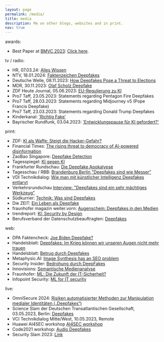 ```yaml
---
layout: page
permalink: /media/
title: media
description: Me on other blogs, websites and in print.
nav: true
---
```


awards:
- Best Paper at <a href="https://bmvc2023.org/">BMVC 2023</a>: <a href="/assets/img/best_paper_bmvc23.png">Click here</a>.

tv / radio:
- HR, 07.03.24: <a href="https://www.ardmediathek.de/video/alles-wissen/alles-wissen-vom-07-03-2024/hr-fernsehen/Y2ZhNWYzMjgtOTRkOC00ZThjLTgzODUtOTM0MmJkNjI3M2Ew"> Alles Wissen </a>
- NTV, 18.01.2024: <a href="https://youtu.be/KtbcRKGRvGI?si=n--kWkYFAiOJi_P1&t=789"> Faktenzeichen Deepfakes </a>
- Deutsche Welle, 08.11.2023: <a href="https://www.youtube.com/watch?v=0QlScDJtqWw">How Deepfakes Pose a Threat to Elections</a>
- MDR, 30.11.2023: <a href="https://www.mdr.de/audio-2492026_zc-61c1655f_zs-94656218.html">Olaf Scholz Deepfake </a>
- ZDF Heute Journal, 05.06.2023: <a href="https://www.zdf.de/nachrichten/heute-journal/heute-journal-vom-5-juni-2023-100.html">EU-Regulierung zu KI </a>
- Pro7 Taff, 23.05.2023: Statements regarding Pentagon Fire Deepfakes
- Pro7 Taff, 28.03.2023: Statements regarding Midjourney v5 (Pope Francis Deepfake)
- Pro7 Taff, 23.03.2023: Statements regarding Donald Trump Deepfakes
- Kinderkanal: <a href="https://www.kika.de/roadtrip-fuer-techfans/videos/richtig-fake-fuenf-104">'Richtig Fake'</a>
- Bayrischer Rundfunk, 03.04.2023: <a href="https://www.ardmediathek.de/video/br24/entwicklungspause-fuer-ki-gefordert/br-fernsehen/Y3JpZDovL2JyLmRlL3ZpZGVvLzhhYmEyNjZiLWEwNzktNDYxYy1hNGEwLTliZDQ0ZDU4OWQxNg">'Entwicklungspause für KI gefordert?'</a>

print:
- ZDF: <a href="https://www.zdf.de/nachrichten/wirtschaft/chatgpt-hacker-sicherheit-ki-openai-100.html"> KI als Waffe: Steigt die Hacker-Gefahr? </a>
- Financial Times: <a href="https://on.ft.com/47uKF0h">The rising threat to democracy of AI-powered disinformation</a>
- ZaoBao Singapore: <a href="https://www.zaobao.com.sg/lifestyle/feature/story20240119-1462802"> Deepfake Detection </a>
- Tagesspiegel: <a href="https://background.tagesspiegel.de/digitalisierung/ki-vs-ki-automatisierte-erkennung-von-deepfakes"> KI gegen KI </a>
- Frankfurter Rundschau: <a href="https://www.fr.de/kultur/gesellschaft/die-deepfake-apokalypse-92749539.html">Die Deepfake Apokalypse</a>
- Tagesschau / RBB: <a href="https://www.tagesschau.de/inland/regional/brandenburg/rbb-deepfakes-sind-wie-messer-man-kann-sie-missbrauchen-oder-gebrauchen-100.html"> Brandenburg Berlin "Deepfakes sind wie Messer" </a>
- VDI Technikdialog: <a href="https://www.vdi.de/veranstaltungen/detail/vdi-technikdialog-mitte-west-deepfake-gegen-ki-wie-man-mit-kuenstlicher-intelligenz-deepfakes-entlarvt"> Wie man mit künstlicher Intelligenz Deepfakes entlarvt </a>
- Verkehrsrundschau <a href="https://www.verkehrsrundschau.de/nachrichten/transport-logistik/interview-deepfakes-sind-ein-sehr-maechtiges-werkzeug-3433236">Interview: "Deepfakes sind ein sehr mächtiges Werkzeug"</a>
- Südkurrier: <a href="https://www.suedkurier.de/ueberregional/wissenschaft/was-sind-deepfakes;art1350069,11556435">Technik: Was sind Deepfakes</a>
- Die ZEIT: <a href="https://www.zeit.de/digital/2022-06/deepfake-tiktok-ki-faelschung">Ein Leben als Deepfake</a>
- fraunhofer magazin weiter.vorn: <a href="https://www.archiv.fraunhofer.de/fraunhofer-magazin_2_2021/#39">Augenschein: Deepfakes in den Medien</a>
- trendreport: <a href="https://www.trendreport.de/ki-security-by-design/"> KI: Security by Design </a>
- Berufsverband der Datenschutzbeauftragten: <a href="https://www.bvdnet.de/wp-content/uploads/2022/07/29_BvDS-358_BvD_News_2022-2_Web.pdf"> Deepfakes </a> 

web:
- DPA Faktencheck: <a href="https://dpa-factchecking.com/germany/220803-99-257169/">Joe Biden Deepfake? </a>
- Handelsblatt: <a href="https://www.handelsblatt.com/technik/forschung-innovation/insight-innovation-deepfakes-im-krieg-koennen-wir-unseren-augen-nicht-mehr-trauen/28176612.html"> Deepfakes: Im Krieg können wir unseren Augen nicht mehr trauen </a>
- Handelsblatt: <a href="https://www.handelsblatt.com/technik/it-internet/cyberkriminalitaet-wie-der-enkeltrick-nur-mit-ki-deepfake-betrueger-erpressen-firmen-mit-falscher-chef-stimme/28003742.html"> Betrug durch Deepfakes </a>
- Metaphysic.AI: <a href="https://metaphysic.ai/image-synthesis-has-an-seo-problem/">Image Synthesis has an SEO problem</a>
- Security Insider: <a href="https://www.security-insider.de/wo-deep-fakes-schon-jetzt-eine-gefahr-darstellen-a-1014123/"> Bedrohung durch DeepFakes </a>
- Innovisions: <a href="https://www.fraunhofer-innovisions.de/semantische-medienanalyse/gelesen-und-verstanden/"> Semantische Medienanalyse </a>
- Fraunhofer: <a href="https://www.aisec.fraunhofer.de/de/presse-und-veranstaltungen/presse/pressemitteilungen/2020/kuenstliche-intelligenz.html"> ML: Die Zukunft der IT-Sicherheit? </a>
- Infopoint Security: <a href="https://www.infopoint-security.de/ki-als-cybersecurity-mitarbeiter-maschinelles-lernen-fuer-mehr-sicherheit/a19233/"> ML for IT security </a>

live:
- OmniSecure 2024: <a href="https://omnisecure.berlin/agenda/"> Risiken automatisierter Methoden zur Manipulation medialer Identitäten („Deepfakes“)</a>
- Science Slam der Deutschen Transatlantischen Gesellschaft, 03.05.2023, Berlin: <a href="https://ata-dag.de/securityslam23/"> Deepfakes </a>
- VCI Technikdialog Mitte/West, 10.05.2023, Remote
- Huawei AI4SEC workshop <a href="https://ai4sec.net/IW2021/"> AI4SEC workshop </a>
- Code2021 workshop: <a href="https://www.unibw.de/code-events/workshops"> Audio Deepfakes</a>
- Security Slam 2023: <a href="https://ata-dag.de/securityslam23/">Link </a>
